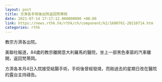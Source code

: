 ```yaml
---
layout: post
title: 方濟各手術後出院返回梵蒂岡
date: 2021-07-14 17:17:12.000000000 +08:00
link: https://news.rthk.hk/rthk/ch/component/k2/1600761-20210714.htm
categories: rthk
---
```


教宗方濟各出院。

美聯社報道，84歲的教宗離開意大利羅馬的醫院，坐上一部黑色車窗的汽車離開，返回梵蒂岡。

方濟各本月4日入院接受結腸手術，手術後曾經發燒，而剛過去的星期日改在醫院的露台主持禱告。
